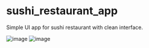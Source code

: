 # sushi_restaurant_app

Simple UI app for sushi restaurant with clean interface.

![image](https://github.com/user-attachments/assets/2028c366-e956-4e13-bd65-83b1871c99e8)
![image](https://github.com/user-attachments/assets/86c88951-2f2d-4aca-b943-f69ae110cf8a)
